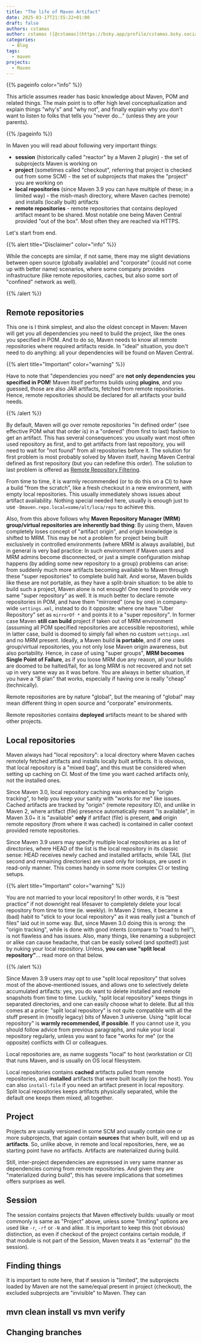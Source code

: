 ```yaml
---
title: "The life of Maven Artifact"
date: 2025-03-17T21:55:22+01:00
draft: false
authors: cstamas
author: cstamas ([@cstamas](https://bsky.app/profile/cstamas.bsky.social))
categories:
  - Blog
tags:
  - maven
projects:
  - Maven
---
```


{{% pageinfo color="info" %}}

This article assumes reader has basic knowledge about Maven, POM and related things. The main point is to offer high
level conceptualization and explain things "why's" and "why not", and finally explain why you don't want to listen to
folks that tells you "never do..." (unless they are your parents).

{{% /pageinfo %}}

In Maven you will read about following very important things:
* **session** (historically called "reactor" by a Maven 2 plugin) - the set of subprojects Maven is working on
* **project** (sometimes called "checkout", referring that project is checked out from some SCM) - the set of subprojects that makes the "project" you are working on
* **local repositories** (since Maven 3.9 you can have multiple of these; in a limited way) - the mish-mash directory, where Maven caches (remote) and installs (locally built) artifacts
* **remote repositories** - remote repositories that contains deployed artifact meant to be shared. Most notable one being Maven Central provided "out of the box". Most often they are reached via HTTPS.

Let's start from end.

{{% alert title="Disclaimer" color="info" %}}

While the concepts are similar, if not same, there may me slight deviations between open source (globally
available) and "corporate" (could not come up with better name) scenarios, where some company provides infrastructure
(like remote repositories, caches, but also some sort of "confined" network as well).

{{% /alert %}}


## Remote repositories

This one is I think simplest, and also the oldest concept in Maven: Maven will get you all dependencies you need to 
build the project, like the ones you specified in POM. And to do so, Maven needs to know all remote repositories 
where required artifacts reside. In "ideal" situation, you don't need to do anything: all your dependencies will be 
found on Maven Central.

{{% alert title="Important" color="warning" %}}

Have to note that "dependencies you need" are **not only dependencies you specified in POM**! Maven itself
performs builds using **plugins**, and you guessed, those are also JAR artifacts, fetched from remote repositories.
Hence, remote repositories should be declared for all artifacts your build needs.

{{% /alert %}}

By default, Maven will go over remote repositories "in defined order" (see effective POM what that order is) in a 
"ordered" (from first to last) fashion to get an artifact. This has several consequences: you usually want most often
used repository as first, and to get artifacts from last repository, you will need to wait for "not found" from all
repositories before it. The solution for first problem is most probably solved by Maven itself, having Maven Central
defined as first repository (but you can redefine this order). The solution to last problem is offered as 
[Remote Repository Filtering](https://maven.apache.org/resolver/remote-repository-filtering.html).

From time to time, it is warmly recommended (or to do this on a CI) to have a build "from the scratch", like a fresh
checkout in a new environment, with empty local repositories. This usually immediately shows issues about artifact availability.
Nothing special needed here, usually is enough just to use `-Dmaven.repo.local=some/alt/loca/repo` to achieve this.

Also, from this above follows why **Maven Repository Manager (MRM) group/virtual repositories are inherently bad thing**:
By using them, Maven completely loses concept of "artifact origin", and origin knowledge is shifted to MRM.
This may be not a problem for project being built exclusively in controlled environments (where MRM is always available),
but in general is very bad practice: In such environment if Maven users and MRM admins become disconnected, or just
a simple configuration mishap happens (by adding some new repository to a group) problems can arise: from suddenly much more artifacts becoming available
to Maven through these "super repositories" to complete build halt. And worse, Maven builds like these are not portable, as they have a split-brain situation:
to be able to build such a project, Maven alone is not enough! One need to provide very same "super repository" as 
well. It is much better to declare remote repositories in POM, and have them "mirrored" (one by one) in
company-wide `settings.xml`, instead to do it opposite: where one have "Uber Repository" set as `mirrorOf *` and points
it to a "super repository". In former case Maven **still can build** project if taken out of MRM environment (assuming all
POM specified repositories are accessible repositories), while in latter case, build is doomed to simply fail when
no custom `settings.xml` and no MRM present. Ideally, a Maven build **is portable**, and if one uses group/virtual
repositories, you not only lose Maven origin awareness, but also portability. Hence, in case of using "super groups",
**MRM becomes Single Point of Failure**, as if you loose MRM due any reason, all your builds are doomed to be halted/fail, 
for as long MRM is not recovered and not set up in very same way as it was before. You are always in better situation, 
if you have a "B plan" that works, especially if having one is really "cheap" (technically).

Remote repositories are by nature "global", but the meaning of "global" may mean different thing in open source and
"corporate" environments.

Remote repositories contains **deployed** artifacts meant to be shared with other projects.

## Local repositories

Maven always had "local repository": a local directory where Maven caches remotely fetched artifacts and installs locally
built artifacts. It is obvious, that local repository is a "mixed bag", and this must be considered when setting up
caching on CI. Most of the time you want cached artifacts only, not the installed ones.

Since Maven 3.0, local repository caching was enhanced by "origin tracking", to help you keep your sanity with 
"works for me" like issues. Cached artifacts are tracked by "origin" (remote repository ID), and unlike in Maven 2, 
where artifact (file) presence automatically meant "is available", in Maven 3.0+ it is "available" **only** if artifact
(file) is present, **and** origin remote repository (from where it was cached) is contained in caller context provided 
remote repositories.

Since Maven 3.9 users may specify multiple local repositories as a list of directories, where HEAD of the list is the 
local repository in its classic sense: HEAD receives newly cached and installed artifacts, while TAIL 
(list second and remaining directories) are used only for lookups, are used in read-only manner. This comes handy in 
some more complex CI or testing setups.

{{% alert title="Important" color="warning" %}}

You are not married to your local repository! In other words, it is "best practice" if not downright
real lifesaver to completely delete your local repository from time to time (ie. weekly). In Maven 2 times, it became
a (bad) habit to "stick to your local repository" as it was really just a "bunch of files" laid out in some way.
But, since Maven 3.0 doing this is wrong: the "origin tracking", while is done with good intents (compare to
"road to hell"), is not flawless and has issues. Also, many things, like renaming a subproject or alike can cause
headache, that can be easily solved (and spotted!) just by nuking your local repository.
Unless, **you can use "split local repository"**... read more on that below.

{{% /alert %}}

Since Maven 3.9 users may opt to use "split local repository" that solves most of the above-mentioned issues, and allows one to
selectively delete accumulated artifacts: yes, you do want to delete installed and remote snapshots from time to time.
Luckily, "split local repository" keeps things in separated directories, and one can easily choose what to delete. 
But all this comes at a price: "split local repository" is not quite compatible with all the stuff present in
(mostly legacy) bits of Maven 3 universe. Using "split local repository" is **warmly recommended, if possible**.
If you cannot use it, you should follow advice from previous paragraphs, and nuke your local
repository regularly, unless you want to face "works for me" (or the opposite) conflicts with CI or colleagues.

Local repositories are, as name suggests "local" to host (workstation or CI) that runs Maven, and is usually on 
OS local filesystem.

Local repositories contains **cached** artifacts pulled from remote repositories, and **installed** artifacts
that were built locally (on the host). You can also `install-file` if you need an artifact present in local repository.
Split local repositories keeps artifacts physically separated, while the default one keeps them mixed, all together.

## Project

Projects are usually versioned in some SCM and usually contain one or more subprojects, that again contain **sources** 
that when built, will end up as **artifacts**. So, unlike above, in remote and local repositories, here, we as starting 
point have no artifacts. Artifacts are materialized during build.

Still, inter-project dependencies are expressed in very same manner as dependencies coming from remote repositories.
And given they are "materialized during build", this has severe implications that sometimes offers surprises as well.

## Session

The session contains projects that Maven effectively builds: usually or most commonly is same as "Project" above, 
unless some "limiting" options are used like `-r`, `-rf` or `-N` and alike. It is important to keep this (not obvious)
distinction, as even if checkout of the project contains certain module, if that module is not part of the Session,
Maven treats it as "external" (to the session).

## Finding things

It is important to note here, that if session is
"limited", the subprojects loaded by Maven are not the same/equal present in project (checkout), the excluded
subprojects are "invisible" to Maven. They can 

## mvn clean install vs mvn verify

## Changing branches